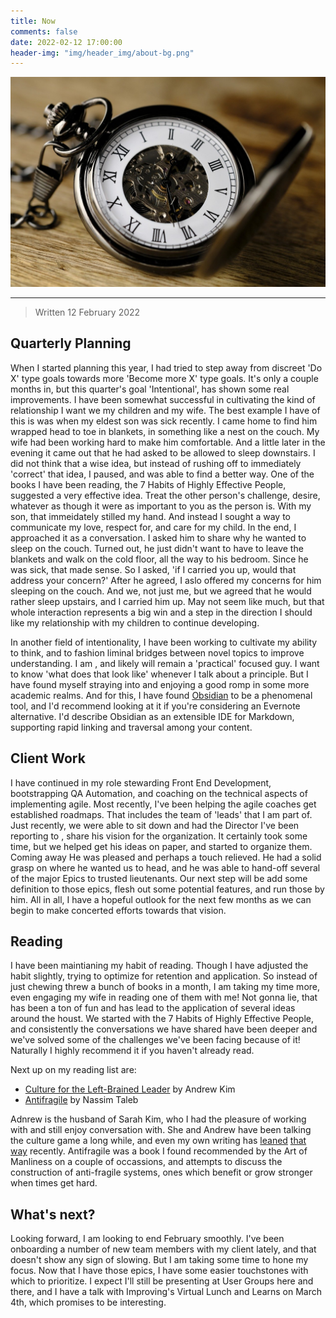 ```yaml
---
title: Now
comments: false
date: 2022-02-12 17:00:00
header-img: "img/header_img/about-bg.png"
---
```


![photo](../img/page_img/clock.jpg)

---

>Written 12 February 2022

## Quarterly Planning
When I started planning this year, I had tried to step away from discreet 'Do X' type goals towards more 'Become more X' type goals. It's only a couple months in, but this quarter's goal 'Intentional', has shown some real improvements. I have been somewhat successful in cultivating the kind of relationship I want we my children and my wife. The best example I have of this is was when my eldest son was sick recently. I came home to find him wrapped head to toe in blankets, in something like a nest on the couch. My wife had been working hard to make him comfortable. And a little later in the evening it came out that he had asked to be allowed to sleep downstairs. I did not think that a wise idea, but instead of rushing off to immediately 'correct' that idea, I paused, and was able to find a better way. One of the books I have been reading, the 7 Habits of Highly Effective People, suggested a very effective idea. Treat the other person's challenge, desire, whatever as though it were as important to you as the person is. With my son, that immeidately stilled my hand. And instead I sought a way to communicate my love, respect for, and care for my child. In the end, I approached it as a conversation. I asked him to share why he wanted to sleep on the couch. Turned out, he just didn't want to have to leave the blankets and walk on the cold floor, all the way to his bedroom. Since he was sick, that made sense. So I asked, 'if I carried you up, would that address your concern?' After he agreed, I aslo offered my concerns for him sleeping on the couch. And we, not just me, but we agreed that he would rather sleep upstairs, and I carried him up. May not seem like much, but that whole interaction represents a big win and a step in the direction I should like my relationship with my children to continue developing.

In another field of intentionality, I have been working to cultivate my ability to think, and to fashion liminal bridges between novel topics to improve understanding. I am , and likely will remain a 'practical' focused guy. I want to know 'what does that look like' whenever I talk about a principle. But I have found myself straying into and enjoying a good romp in some more academic realms. And for this, I have found [Obsidian](https://obsidian.md/) to be a phenomenal tool, and I'd recommend looking at it if you're considering an Evernote alternative. I'd describe Obsidian as an extensible IDE for Markdown, supporting rapid linking and traversal among your content.

## Client Work
I have continued in my role stewarding Front End Development, bootstrapping QA Automation, and coaching on the technical aspects of implementing agile. Most recently, I've been helping the agile coaches get established roadmaps. That includes the team of 'leads' that I am part of. Just recently, we were able to sit down and had the Director I've been reporting to , share his vision for the organization. It certainly took some time, but we helped get his ideas on paper, and started to organize them. Coming away He was pleased and perhaps a touch relieved. He had a solid grasp on where he wanted us to head, and he was able to hand-off several of the major Epics to trusted lieutenants. Our next step will be add some definition to those epics, flesh out some potential features, and run those by him. All in all, I have a hopeful outlook for the next few months as we can begin to make concerted efforts towards that vision.

## Reading
I have been maintianing my habit of reading. Though I have adjusted the habit slightly, trying to optimize for retention and application. So instead of just chewing threw a bunch of books in a month, I am taking my time more, even engaging my wife in reading one of them with me! Not gonna lie, that has been a ton of fun and has lead to the application of several ideas around the houst. We started with the 7 Habits of Highly Effective People, and consistently the conversations we have shared have been deeper and we've solved some of the challenges we've been facing because of it! Naturally I highly recommend it if you haven't already read.

Next up on my reading list are:
- [Culture for the Left-Brained Leader](https://www.amazon.com/Culture-Left-Brained-Leader-Implementation-Transformative-ebook/dp/B0998DXBTW/ref=sr_1_1?tag=scribemedia-20&dchild=1&keywords=Culture%20for%20the%20Left-Brained%20Leader&qid=1626279378&sr=8-1&geniuslink=true) by Andrew Kim
- [Antifragile](https://www.amazon.com/Antifragile-Things-That-Disorder-Incerto/dp/0812979680) by Nassim Taleb

Adnrew is the husband of Sarah Kim, who I had the pleasure of working with and still enjoy conversation with. She and Andrew have been talking the culture game a long while, and even my own writing has [leaned](/2021/12/08/behaviors-build-culture/) [that way](/2022/01/12/conversational-bids/) recently.
Antifragile was a book I found recommended by the Art of Manliness on a couple of occassions, and attempts to discuss the construction of anti-fragile systems, ones which benefit or grow stronger when times get hard. 

## What's next?
Looking forward, I am looking to end February smoothly. I've been onboarding a number of new team members with my client lately, and that doesn't show any sign of slowing. But I am taking some time to hone my focus. Now that I have those epics, I have some easier touchstones with which to prioritize. I expect I'll still be presenting at User Groups here and there, and I have a talk with Improving's Virtual Lunch and Learns on March 4th, which promises to be interesting. 
